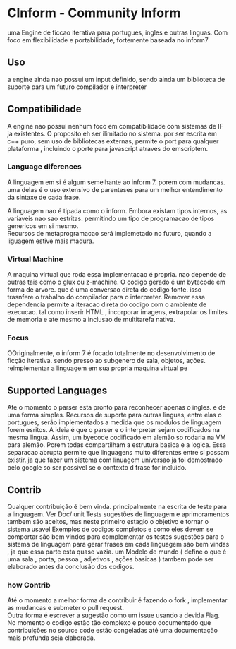 # CInform - Community Inform
uma Engine de ficcao iterativa para portugues, ingles e outras linguas. Com foco em flexibilidade e portabilidade, fortemente baseada no inform7

## Uso
 a engine ainda nao possui um input definido, sendo ainda um biblioteca de suporte para um futuro compilador e interpreter
  
 
## Compatibilidade
A engine nao possui nenhum foco em compatibilidade com sistemas de IF ja existentes. O proposito eh ser ilimitado no sistema. por ser escrita em c++ puro, sem uso de bibliotecas externas, permite o port para qualquer plataforma , incluindo o porte para javascript atraves do emscriptem.

### Language diferences

A linguagem em si é algum semelhante ao inform 7. porem com mudancas. uma delas é o uso extensivo de parenteses para um melhor entendimento da sintaxe de cada frase. 

A linguagem nao é tipada como o inform. Embora existam tipos internos, as variaveis nao sao estritas. permitindo um tipo de programacao de tipos  genericos em si mesmo.  
Recursos de metaprogramacao será implemetado no futuro, quando a liguagem estive mais madura.

### Virtual Machine

A maquina virtual que roda essa implementacao é propria. nao depende de outras tais como o glux ou z-machine. O codigo gerado é um bytecode em forma de arvore. que é uma conversao direta do codigo fonte. isso trasnfere o trabalho do compilador para o interpreter.
Remover essa dependencia permite a iteracao direta do codigo com o ambiente de execucao. tal como inserir HTML , incorporar imagens, extrapolar os limites de memoria e ate mesmo a inclusao de multitarefa nativa.

### Focus

OOriginalmente, o inform 7 é focado totalmente no desenvolvimento de ficção iterativa. sendo presso ao subgenero de sala, objetos, ações. reimplementar a linguagem em sua propria maquina virtual pe

## Supported Languages

Ate o momento o parser esta pronto para reconhecer apenas o ingles. e de uma forma simples.
Recursos de suporte para outras linguas, entre elas o portugues, serão implementados a medida que os modulos de linguagem forem esritos.
A ideia é que o parser e o interpreter sejam codificados na mesma lingua. Assim, um byecode codificado em alemão so rodaria na VM para alemão. Porem todas compartilham a estrutura basica e a logica. 
Essa separacao abrupta permite que linguagens muito diferentes entre si possam existir. ja que fazer um sistema com linuagem universao ja foi demostrado pelo google so ser possivel se o contexto d frase for incluido.

## Contrib
  Qualquer contribuição é bem vinda. principalmente na escrita de teste para a linguagem. Ver Doc/ unit Tests
  sugestões de linguagem e aprimoramentos tambem são aceitos, mas neste primeiro estagio o objetivo e tornar o sistema usavel
  Exemplos de codigos completos e como eles devem se comportar são bem vindos para complementar os testes
  sugestões para o sistema de linguagem para gerar frases em cada linguagem são bem vindas , ja que essa parte esta quase vazia.
  um Modelo de mundo ( define o que é uma sala , porta, pessoa , adjetivos , ações basicas )  tambem pode ser elaborado antes da conclusão dos codigos.
  
  ### how Contrib
   Até o momento a melhor forma de contribuir é fazendo o fork , implementar as mudancas e submeter o pull request.  
   Outra forma é escrever a sugestão como um issue usando a devida Flag. 
   No momento o codigo estão tão complexo e pouco documentado que contribuições no source code estão congeladas até uma documentação mais profunda seja elaborada.
   
   
